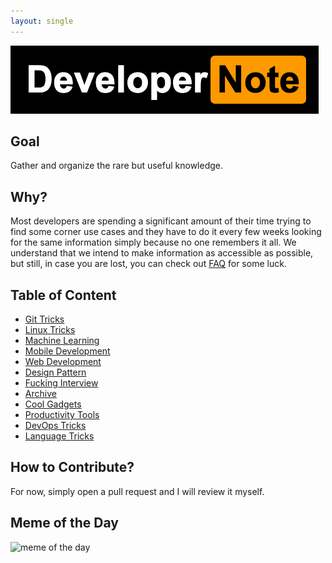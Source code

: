 ```yaml
---
layout: single
---
```


![logo](./asset/logo/logo_pornhub_style.png)

## Goal

Gather and organize the rare but useful knowledge.

## Why?

Most developers are spending a significant amount of their time trying to find some corner use cases and they have to do it every few weeks looking for the same information simply because no one remembers it all. We understand that we intend to make information as accessible as possible, but still, in case you are lost, you can check out [FAQ](./faq/README.md) for some luck.

## Table of Content

* [Git Tricks](./git-tricks/README.md)
* [Linux Tricks](./linux-tricks/README.md)
* [Machine Learning](./machine-learning/README.md)
* [Mobile Development](./mobile-development/README.md)
* [Web Development](./web-development/README.md)
* [Design Pattern](./design-pattern/README.md)
* [Fucking Interview](./fucking-interview/README.md)
* [Archive](./archive/README.md)
* [Cool Gadgets](./cool-gadgets/README.md)
* [Productivity Tools](./productivity-tools/README.md)
* [DevOps Tricks](./dev-ops-tricks/README.md)
* [Language Tricks](./language-tricks/README.md)

## How to Contribute?

For now, simply open a pull request and I will review it myself.

## Meme of the Day

![meme of the day](https://media.giphy.com/media/gHWaAs1YM1jmnp6bLB/giphy.gif)
